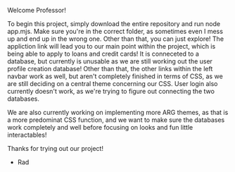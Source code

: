 Welcome Professor!

To begin this project, simply download the entire repository and run node app.mjs. Make sure you're in the correct folder, as sometimes even I mess up and end up in the wrong one.
Other than that, you can just explore! The appliction link will lead you to our main point within the project, which is being able to apply to loans and credit cards!
It is conneceted to a database, but currently is unusable as we are still working out the user profile creation database!
Other than that, the other links within the left navbar work as well, but aren't completely finished in terms of CSS, as we are still deciding on a central theme concerning our CSS.
User login also currently doesn't work, as we're trying to figure out connecting the two databases.

We are also currently working on implementing more ARG themes, as that is a more predominat CSS function, and we want to make sure the databases work completely and well before focusing on looks and fun little interactables!

Thanks for trying out our project!

- Rad
